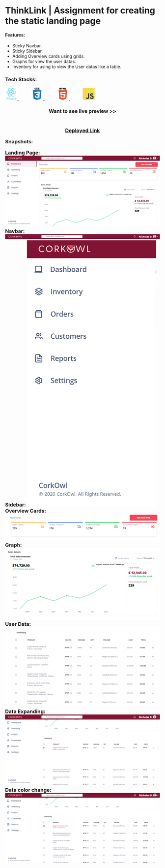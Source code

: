 <h1>ThinkLink | Assignment for creating the static landing page</h1>
<p></p>
<h4>Features:</h4>
<ul>
  <li>Sticky Navbar.</li>
  <li>Sticky Sidebar.</li>
  <li>Adding Overview cards using grids.</li>
  <li>Graphs for view the user datas.</li>
  <li>Inventory for using to view the User datas like a table.</li>
</ul>

<h3 align="left">Tech Stacks:</h3>
<p align="left">

<a href="https://reactjs.org/" target="_blank" rel="noreferrer"> <img src="https://raw.githubusercontent.com/devicons/devicon/master/icons/react/react-original-wordmark.svg" alt="react" width="40" height="40"/> </a>
  <a href="https://www.w3schools.com/css/" target="_blank" rel="noreferrer"> <img style="margin-left:40px" src="https://raw.githubusercontent.com/devicons/devicon/master/icons/css3/css3-original-wordmark.svg" alt="css3" width="40" height="40"/> </a> 
  <a href="https://www.w3.org/html/" target="_blank" rel="noreferrer"> <img style="margin-left:40px" src="https://raw.githubusercontent.com/devicons/devicon/master/icons/html5/html5-original-wordmark.svg" alt="html5" width="40" height="40"/> </a> 
  <a href="https://developer.mozilla.org/en-US/docs/Web/JavaScript" target="_blank" rel="noreferrer"> <img style="margin-left:40px" src="https://raw.githubusercontent.com/devicons/devicon/master/icons/javascript/javascript-original.svg" alt="javascript" width="40" height="40"/> </a> 
</p>

<h3 align="center" > Want to see live preview >><h3>
<p align="center">
<br />
<a target="blank" href="https://think-link.vercel.app/">Deployed Link</a>
</p>
 

  Snapshots:
  
Landing Page:
![](/ScreenShots/landingpage.png)
Navbar:
![](/ScreenShots/navbar.png)
 Sidebar:
 ![](/ScreenShots/sidebar.png)
 <br />
  Overview Cards:
  ![](/ScreenShots/card.png)
   Graph:
   ![](/ScreenShots/graph.png)
    User Data:
    ![](/ScreenShots/data.png)
     Data Expanding:
     ![](/ScreenShots/expand.png)
      Data color change:
      ![](/ScreenShots/checkbox.png)
